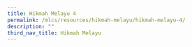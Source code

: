 ```yaml
---
title: Hikmah Melayu 4
permalink: /mlcs/resources/hikmah-melayu/hikmah-melayu-4/
description: ""
third_nav_title: Hikmah Melayu
---
```

